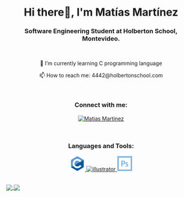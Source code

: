 <h1 align="center">Hi there👋, I'm Matías Martínez</h1>
<h3 align="center">Software Engineering Student at Holberton School, Montevideo.</h3>

<br>

<p align="center"> 🌱 I’m currently learning C programming language </p>

<p align="center"> 📫 How to reach me: 4442@holbertonschool.com </p>

<br>

<h3 align="center">Connect with me:</h3>
<p align="center">
  <a href="https://www.linkedin.com/in/matiasmartinezhirsiger/" target="blank"><img align="center"
      src="https://raw.githubusercontent.com/rahuldkjain/github-profile-readme-generator/master/src/images/icons/Social/linked-in-alt.svg"
      alt="Matias Martinez" height="30" width="40" /></a>
</p>

<br>

<h3 align="center">Languages and Tools:</h3>
<p align="center"> <a href="https://www.cprogramming.com/" target="_blank"
    rel="noreferrer"> <img src="https://raw.githubusercontent.com/devicons/devicon/master/icons/c/c-original.svg"
      alt="c" width="40" height="40" /> </a> <a href="https://www.adobe.com/in/products/illustrator.html"
    target="_blank" rel="noreferrer"> <img
      src="https://www.vectorlogo.zone/logos/adobe_illustrator/adobe_illustrator-icon.svg" alt="illustrator" width="40"
      height="40" /> </a> <a href="https://www.photoshop.com/en" target="_blank"
    rel="noreferrer"> <img
      src="https://raw.githubusercontent.com/devicons/devicon/master/icons/photoshop/photoshop-line.svg" alt="photoshop"
      width="40" height="40" /> </a> </p>

<br>

<a href="https://github.com/MatiasMtz/github-readme-stats">
  <img align="center" src="https://github-readme-stats.vercel.app/api?username=MatiasMtz&show_icons=true&theme=dark&background" />
</a>
<a href="https://github.com/anuraghazra/convoychat">
  <img align="center" src="https://github-readme-streak-stats.herokuapp.com/?user=MatiasMtz&theme=dark&background=0d1117&date_format=M%20j%5B%2C%20Y%5D" />
</a>
